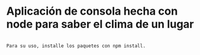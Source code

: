 # Aplicación de consola hecha con node para saber el clima de un lugar

```

Para su uso, installe los paquetes con npm install.

```